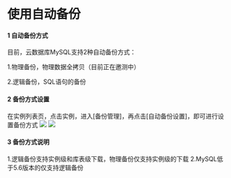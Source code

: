 # 使用自动备份


#### 1 自动备份方式
目前，云数据库MySQL支持2种自动备份方式：

1.物理备份，物理数据全拷贝（目前正在邀测中）

2.逻辑备份，SQL语句的备份

#### 2 备份方式设置
在实例列表页，点击实例，进入[备份管理]，再点击[自动备份设置]，即可进行设置备份方式
![][image-1]
![][image-2]

#### 3 备份方式说明
1.逻辑备份支持实例级和库表级下载，物理备份仅支持实例级的下载
2.MySQL低于5.6版本的仅支持逻辑备份



[image-1]:	http://imgcache.tce.fsphere.cn/image/mc.qcloudimg.com/static/img/61eec4f474762057d6956dc61ecc1214/B1.png
[image-2]:	http://imgcache.tce.fsphere.cn/image/mc.qcloudimg.com/static/img/b9d7e7a4297ae93b6ada3a40cfc618b0/111.png